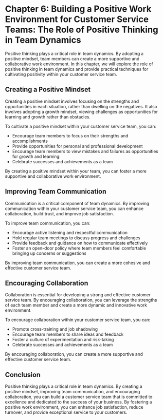 Chapter 6: Building a Positive Work Environment for Customer Service Teams: The Role of Positive Thinking in Team Dynamics
==========================================================================================================================

Positive thinking plays a critical role in team dynamics. By adopting a positive mindset, team members can create a more supportive and collaborative work environment. In this chapter, we will explore the role of positive thinking in team dynamics and provide practical techniques for cultivating positivity within your customer service team.

Creating a Positive Mindset
---------------------------

Creating a positive mindset involves focusing on the strengths and opportunities in each situation, rather than dwelling on the negatives. It also involves adopting a growth mindset, viewing challenges as opportunities for learning and growth rather than obstacles.

To cultivate a positive mindset within your customer service team, you can:

* Encourage team members to focus on their strengths and accomplishments
* Provide opportunities for personal and professional development
* Encourage team members to view mistakes and failures as opportunities for growth and learning
* Celebrate successes and achievements as a team

By creating a positive mindset within your team, you can foster a more supportive and collaborative work environment.

Improving Team Communication
----------------------------

Communication is a critical component of team dynamics. By improving communication within your customer service team, you can enhance collaboration, build trust, and improve job satisfaction.

To improve team communication, you can:

* Encourage active listening and respectful communication
* Hold regular team meetings to discuss progress and challenges
* Provide feedback and guidance on how to communicate effectively
* Foster an open-door policy where team members feel comfortable bringing up concerns or suggestions

By improving team communication, you can create a more cohesive and effective customer service team.

Encouraging Collaboration
-------------------------

Collaboration is essential for developing a strong and effective customer service team. By encouraging collaboration, you can leverage the strengths of each team member and create a more dynamic and innovative work environment.

To encourage collaboration within your customer service team, you can:

* Promote cross-training and job shadowing
* Encourage team members to share ideas and feedback
* Foster a culture of experimentation and risk-taking
* Celebrate successes and achievements as a team

By encouraging collaboration, you can create a more supportive and effective customer service team.

Conclusion
----------

Positive thinking plays a critical role in team dynamics. By creating a positive mindset, improving team communication, and encouraging collaboration, you can build a customer service team that is committed to excellence and dedicated to the success of your business. By fostering a positive work environment, you can enhance job satisfaction, reduce turnover, and provide exceptional service to your customers.
